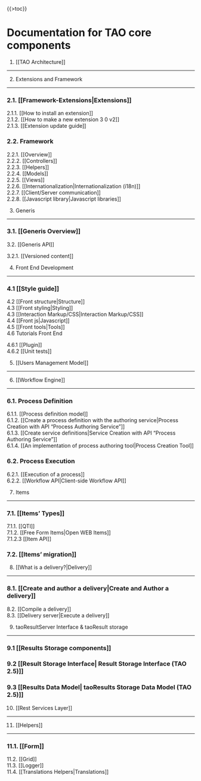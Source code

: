 <!--
parent:
    title: Developer_Guide
author:
    - 'Christophe Noel'
created_at: '2010-12-02 16:28:43'
updated_at: '2016-06-17 16:51:04'
tags:
    - 'Developer Guide'
-->

{{\>toc}}

Documentation for TAO core components
=====================================

1. [[TAO Architecture]]
-----------------------

2. Extensions and Framework
---------------------------

### 2.1. [[Framework-Extensions|Extensions]]

2.1.1. [[How to install an extension]]<br/>
2.1.2. [[How to make a new extension 3 0 v2]]<br/>
2.1.3. [[Extension update guide]]

### 2.2. Framework

2.2.1. [[Overview]]<br/>
2.2.2. [[Controllers]]<br/>
2.2.3. [[Helpers]]<br/>
2.2.4. [[Models]]<br/>
2.2.5. [[Views]]<br/>
2.2.6. [[Internationalization|Internationalization (i18n)]]<br/>
2.2.7. [[Client/Server communication]]<br/>
2.2.8. [[Javascript library|Javascript libraries]]

3. Generis
----------

### 3.1. [[Generis Overview]]<br/>
3.2. [[Generis API]]

3.2.1. [[Versioned content]]

4. Front End Development
------------------------

### 4.1 [[Style guide]]<br/>
4.2 [[Front structure|Structure]]<br/>
4.3 [[Front styling|Styling]]<br/>
4.3 [[Interaction Markup/CSS|Interaction Markup/CSS]]<br/>
4.4 [[Front js|Javascript]]<br/>
4.5 [[Front tools|Tools]]<br/>
4.6 Tutorials Front End

4.6.1 [[Plugin]]<br/>
4.6.2 [[Unit tests]]

5. [[Users Management Model]]
-----------------------------

6. [[Workflow Engine]]
----------------------

### 6.1. Process Definition

6.1.1. [[Process definition model]]<br/>
6.1.2. [[Create a process definition with the authoring service|Process Creation with API “Process Authoring Service”]]<br/>
6.1.3. [[Create service definitions|Service Creation with API “Process Authoring Service”]]<br/>
6.1.4. [[An implementation of process authoring tool|Process Creation Tool]]

### 6.2. Process Execution

6.2.1. [[Execution of a process]]<br/>
6.2.2. [[Workflow API|Client-side Workflow API]]

7. Items
--------

### 7.1. [[Items’ Types]]

7.1.1. [[QTI]]<br/>
7.1.2. [[Free Form Items|Open WEB Items]]<br/>
7.1.2.3 [[Item API]]

### 7.2. [[Items’ migration]]

8. [[What is a delivery?|Delivery]]
-----------------------------------

### 8.1. [[Create and author a delivery|Create and Author a delivery]]<br/>
8.2. [[Compile a delivery]]<br/>
8.3. [[Delivery server|Execute a delivery]]

9. taoResultServer Interface & taoResult storage
------------------------------------------------

### 9.1 [[Results Storage components]]

### 9.2 [[Result Storage Interface| Result Storage Interface (TAO 2.5)]]

### 9.3 [[Results Data Model| taoResults Storage Data Model (TAO 2.5)]]

10. [[Rest Services Layer]]
---------------------------

11. [[Helpers]]
---------------

### 11.1. [[Form]]<br/>
11.2. [[Grid]]<br/>
11.3. [[Logger]]<br/>
11.4. [[Translations Helpers|Translations]]
